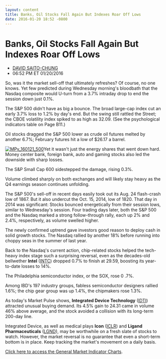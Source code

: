 ```yaml
---
layout: content
title: Banks, Oil Stocks Fall Again But Indexes Roar Off Lows
date: 2016-01-20 18:52 -0800
---
```



Banks, Oil Stocks Fall Again But Indexes Roar Off Lows
=======================================================




* [DAVID SAITO-CHUNG](https://www.investors.com/author/chungd/ "Posts by DAVID SAITO-CHUNG")
* 06:52 PM ET 01/20/2016




So, was it the market sell-off that ultimately refreshes? Of course, no one knows. Yet few predicted during Wednesday morning's bloodbath that the Nasdaq composite would U-turn from a 3.7% intraday drop to end the session down just 0.1%.


The S&P 500 didn't have as big a bounce. The broad large-cap index cut an early 3.7% loss to 1.2% by day's end. But the swing still rattled the Street; the CBOE volatility index spiked to as high as 32.09. (See the psychological indicators table on Page B11.)


Oil stocks dragged the S&P 500 lower as crude oil futures melted by another 6.7%; February futures hit a low of $26.17 a barrel.


[![MPv_160121_500](http://ibdcmsprod10/wp-content/uploads/2016/01/MPv_160121_500.gif)](https://www.investors.com/wp-content/uploads/2016/01/MPv_160121_500.gif)Yet it wasn't just the energy shares that went down hard. Money center bank, foreign bank, auto and gaming stocks also led the downside with sharp losses.


The S&P Small Cap 600 sidestepped the damage, rising 0.3%.


Volume climbed sharply on both exchanges and will likely stay heavy as the Q4 earnings season continues unfolding.


The S&P 500's sell-off in recent days easily took out its Aug. 24 flash-crash low of 1867. But it also undercut the Oct. 15, 2014, low of 1820. That day in 2014 was significant: Stocks bounced energetically from their session lows, similar to Wednesday's session. Four trading days later, both the S&P 500 and the Nasdaq marked a strong follow-through rally, each up 2% and 2.4%, respectively, as volume swelled higher.


The newly confirmed uptrend gave investors good reason to deploy cash in solid growth stocks. The Nasdaq rallied by another 18% before running into choppy seas in the summer of last year.


Back to the Nasdaq's current action, chip-related stocks helped the tech-heavy index stage such a surprising reversal, even as the decades-old bellwether **Intel** ([INTC](https://research.investors.com/quote.aspx?symbol=INTC)) dropped 0.7% to finish at 29.59, boosting its year-to-date losses to 14%.


The Philadelphia semiconductor index, or the SOX, rose 0 .7%.


Among IBD's 197 industry groups, fabless semiconductor designers rallied 1.6%; the chip gear group was up 1.4%, the chipmakers rose 1.3%.


As today's Market Pulse shows, **Integrated Device Technology** ([IDTI](https://research.investors.com/quote.aspx?symbol=IDTI)) attracted unusual buying demand. Its 4.5% gain to 24.31 came in volume 46% above average, and the stock avoided a collision with its long-term 200-day line.


Integrated Device, as well as medical plays **Icon** ([ICLR](https://research.investors.com/quote.aspx?symbol=ICLR)) and **Ligand Pharmaceuticals** ([LGND](https://research.investors.com/quote.aspx?symbol=LGND)), may be worthwhile on a fresh slate of stocks to watch. However, the market reversal is no guarantee that even a short-term bottom is in place. Keep tracking the market's movement on a daily basis.


[Click here to access the General Market Indicator Charts](https://www.investors.com/pdf/GMI_012116.pdf).




